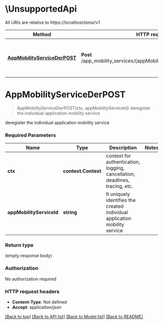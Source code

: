 # \UnsupportedApi

All URIs are relative to *https://localhost/amsi/v1*

Method | HTTP request | Description
------------- | ------------- | -------------
[**AppMobilityServiceDerPOST**](UnsupportedApi.md#AppMobilityServiceDerPOST) | **Post** /app_mobility_services/{appMobilityServiceId}/deregister_task |  deregister the individual application mobility service


# **AppMobilityServiceDerPOST**
> AppMobilityServiceDerPOST(ctx, appMobilityServiceId)
 deregister the individual application mobility service

 deregister the individual application mobility service

### Required Parameters

Name | Type | Description  | Notes
------------- | ------------- | ------------- | -------------
 **ctx** | **context.Context** | context for authentication, logging, cancellation, deadlines, tracing, etc.
  **appMobilityServiceId** | **string**| It uniquely identifies the created individual application mobility service | 

### Return type

 (empty response body)

### Authorization

No authorization required

### HTTP request headers

 - **Content-Type**: Not defined
 - **Accept**: application/json

[[Back to top]](#) [[Back to API list]](../README.md#documentation-for-api-endpoints) [[Back to Model list]](../README.md#documentation-for-models) [[Back to README]](../README.md)


